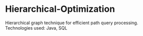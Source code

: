 # Hierarchical-Optimization
Hierarchical graph technique for efficient path query processing.
Technologies used: Java, SQL
